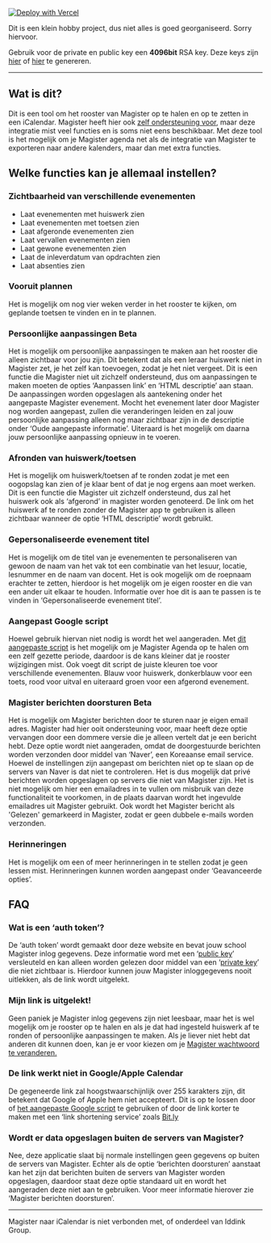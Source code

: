 [![Deploy with Vercel](https://vercel.com/button)](https://vercel.com/new/clone?repository-url=https%3A%2F%2Fgithub.com%2FHarryDeKat%2FmagIcal%2F&env=privateKey,publicKey&envDescription=Lees%20de%20readme%20op%20github%20voor%20meer%20informatie!!!&project-name=magister-naar-ical&repo-name=magIcal)

Dit is een klein hobby project, dus niet alles is goed georganiseerd. Sorry hiervoor. 

Gebruik voor de private en public key een **4096bit** RSA key. Deze keys zijn [hier](https://jsfiddle.net/0xmg4ht1/3/show) of [hier](https://travistidwell.com/jsencrypt/demo/) te genereren.

---

Wat is dit?
-----------

Dit is een tool om het rooster van Magister op te halen en op te zetten in een iCalendar. Magister heeft hier ook [zelf ondersteuning voor](https://www.magister.nl/help/agenda-delen/), maar deze integratie mist veel functies en is soms niet eens beschikbaar. Met deze tool is het mogelijk om je Magister agenda net als de integratie van Magister te exporteren naar andere kalenders, maar dan met extra functies.

Welke functies kan je allemaal instellen?
-----------------------------------------

### Zichtbaarheid van verschillende evenementen

*   Laat evenementen met huiswerk zien
*   Laat evenementen met toetsen zien
*   Laat afgeronde evenementen zien
*   Laat vervallen evenementen zien
*   Laat gewone evenementen zien
*   Laat de inleverdatum van opdrachten zien
*   Laat absenties zien

### Vooruit plannen

Het is mogelijk om nog vier weken verder in het rooster te kijken, om geplande toetsen te vinden en in te plannen.

### Persoonlijke aanpassingen Beta

Het is mogelijk om persoonlijke aanpassingen te maken aan het rooster die alleen zichtbaar voor jou zijn. Dit betekent dat als een leraar huiswerk niet in Magister zet, je het zelf kan toevoegen, zodat je het niet vergeet. Dit is een functie die Magister niet uit zichzelf ondersteund, dus om aanpassingen te maken moeten de opties ‘Aanpassen link’ en ‘HTML descriptie’ aan staan. De aanpassingen worden opgeslagen als aantekening onder het aangepaste Magister evenement. Mocht het evenement later door Magister nog worden aangepast, zullen die veranderingen leiden en zal jouw persoonlijke aanpassing alleen nog maar zichtbaar zijn in de descriptie onder ‘Oude aangepaste informatie’. Uiteraard is het mogelijk om daarna jouw persoonlijke aanpassing opnieuw in te voeren.

### Afronden van huiswerk/toetsen

Het is mogelijk om huiswerk/toetsen af te ronden zodat je met een oogopslag kan zien of je klaar bent of dat je nog ergens aan moet werken. Dit is een functie die Magister uit zichzelf ondersteund, dus zal het huiswerk ook als ‘afgerond’ in magister worden genoteerd. De link om het huiswerk af te ronden zonder de Magister app te gebruiken is alleen zichtbaar wanneer de optie ‘HTML descriptie’ wordt gebruikt.

### Gepersonaliseerde evenement titel

Het is mogelijk om de titel van je evenementen te personaliseren van gewoon de naam van het vak tot een combinatie van het lesuur, locatie, lesnummer en de naam van docent. Het is ook mogelijk om de roepnaam erachter te zetten, hierdoor is het mogelijk om je eigen rooster en die van een ander uit elkaar te houden. Informatie over hoe dit is aan te passen is te vinden in ‘Gepersonaliseerde evenement titel’.

### Aangepast Google script

Hoewel gebruik hiervan niet nodig is wordt het wel aangeraden. Met [dit aangepaste script](https://script.google.com/d/1WkbpHQxsMbbFqYjrL1xKkhfaRf3gs8nsCoRewj_GEn9rTdoPc0H7xHxi/edit?usp=sharing) is het mogelijk om je Magister Agenda op te halen om een zelf gezette periode, daardoor is de kans kleiner dat je rooster wijzigingen mist. Ook voegt dit script de juiste kleuren toe voor verschillende evenementen. Blauw voor huiswerk, donkerblauw voor een toets, rood voor uitval en uiteraard groen voor een afgerond evenement.

### Magister berichten doorsturen Beta

Het is mogelijk om Magister berichten door te sturen naar je eigen email adres. Magister had hier ooit ondersteuning voor, maar heeft deze optie vervangen door een dommere versie die je alleen vertelt dat je een bericht hebt. Deze optie wordt niet aangeraden, omdat de doorgestuurde berichten worden verzonden door middel van ‘Naver’, een Koreaanse email service. Hoewel de instellingen zijn aangepast om berichten niet op te slaan op de servers van Naver is dat niet te controleren. Het is dus mogelijk dat privé berichten worden opgeslagen op servers die niet van Magister zijn. Het is niet mogelijk om hier een emailadres in te vullen om misbruik van deze functionaliteit te voorkomen, in de plaats daarvan wordt het ingevulde emailadres uit Magister gebruikt. Ook wordt het Magister bericht als 'Gelezen' gemarkeerd in Magister, zodat er geen dubbele e-mails worden verzonden.

### Herinneringen

Het is mogelijk om een of meer herinneringen in te stellen zodat je geen lessen mist. Herinneringen kunnen worden aangepast onder ‘Geavanceerde opties’.

FAQ
---

### Wat is een ‘auth token’?

De ‘auth token’ wordt gemaakt door deze website en bevat jouw school Magister inlog gegevens. Deze informatie word met een ‘[public key](https://nl.wikipedia.org/wiki/Publieke_sleutel)’ versleuteld en kan alleen worden gelezen door middel van een ‘[private key](https://nl.wikipedia.org/wiki/Geheime_sleutel)’ die niet zichtbaar is. Hierdoor kunnen jouw Magister inloggegevens nooit uitlekken, als de link wordt uitgelekt.

### Mijn link is uitgelekt!

Geen paniek je Magister inlog gegevens zijn niet leesbaar, maar het is wel mogelijk om je rooster op te halen en als je dat had ingesteld huiswerk af te ronden of persoonlijke aanpassingen te maken. Als je liever niet hebt dat anderen dit kunnen doen, kan je er voor kiezen om je [Magister wachtwoord te veranderen.](https://www.magister.nl/wp-content/uploads/2022/06/Gebruiker-wachtwoord-zelf-herstellen.pdf)

### De link werkt niet in Google/Apple Calendar

De gegeneerde link zal hoogstwaarschijnlijk over 255 karakters zijn, dit betekent dat Google of Apple hem niet accepteert. Dit is op te lossen door of [het aangepaste Google script](https://script.google.com/d/1WkbpHQxsMbbFqYjrL1xKkhfaRf3gs8nsCoRewj_GEn9rTdoPc0H7xHxi/edit?usp=sharing) te gebruiken of door de link korter te maken met een ‘link shortening service’ zoals [Bit.ly](https://bit.ly)

### Wordt er data opgeslagen buiten de servers van Magister?

Nee, deze applicatie slaat bij normale instellingen geen gegevens op buiten de servers van Magister. Echter als de optie ‘berichten doorsturen’ aanstaat kan het zijn dat berichten buiten de servers van Magister worden opgeslagen, daardoor staat deze optie standaard uit en wordt het aangeraden deze niet aan te gebruiken. Voor meer informatie hierover zie ‘Magister berichten doorsturen’.

---

Magister naar iCalendar is niet verbonden met, of onderdeel van Iddink Group.
